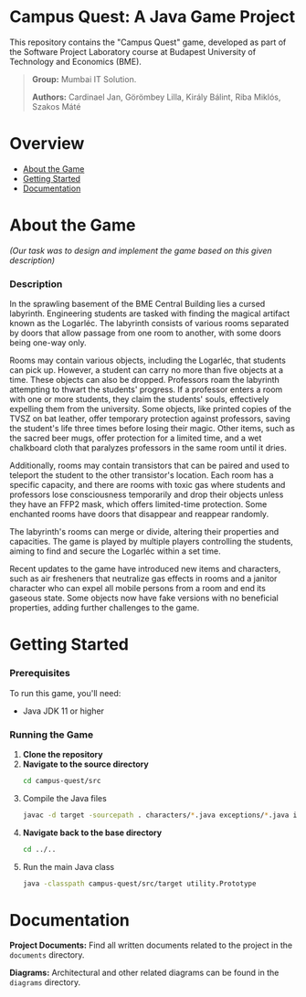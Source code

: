 
# Campus Quest: A Java Game Project

This repository contains the "Campus Quest" game, developed as part of the Software Project Laboratory course at Budapest University of Technology and Economics (BME).

> **Group:** Mumbai IT Solution.
> 
> **Authors:** Cardinael Jan, Görömbey Lilla, Király Bálint, Riba Miklós, Szakos Máté

# Overview

- [About the Game](#About-the-Game)
- [Getting Started](#Getting-Started)
- [Documentation](#Documentation)

# About the Game
*(Our task was to design and implement the game based on this given description)*

### Description

In the sprawling basement of the BME Central Building lies a cursed labyrinth. Engineering students are tasked with finding the magical artifact known as the Logarléc. The labyrinth consists of various rooms separated by doors that allow passage from one room to another, with some doors being one-way only.

Rooms may contain various objects, including the Logarléc, that students can pick up. However, a student can carry no more than five objects at a time. These objects can also be dropped. Professors roam the labyrinth attempting to thwart the students' progress. If a professor enters a room with one or more students, they claim the students' souls, effectively expelling them from the university. Some objects, like printed copies of the TVSZ on bat leather, offer temporary protection against professors, saving the student's life three times before losing their magic. Other items, such as the sacred beer mugs, offer protection for a limited time, and a wet chalkboard cloth that paralyzes professors in the same room until it dries.

Additionally, rooms may contain transistors that can be paired and used to teleport the student to the other transistor's location. Each room has a specific capacity, and there are rooms with toxic gas where students and professors lose consciousness temporarily and drop their objects unless they have an FFP2 mask, which offers limited-time protection. Some enchanted rooms have doors that disappear and reappear randomly.

The labyrinth's rooms can merge or divide, altering their properties and capacities. The game is played by multiple players controlling the students, aiming to find and secure the Logarléc within a set time.

Recent updates to the game have introduced new items and characters, such as air fresheners that neutralize gas effects in rooms and a janitor character who can expel all mobile persons from a room and end its gaseous state. Some objects now have fake versions with no beneficial properties, adding further challenges to the game.

# Getting Started

### Prerequisites
To run this game, you'll need:
- Java JDK 11 or higher

### Running the Game
1. **Clone the repository**
2. **Navigate to the source directory**
   ```bash
   cd campus-quest/src
   ```
3. Compile the Java files
   ```bash
   javac -d target -sourcepath . characters/*.java exceptions/*.java items/*.java map/*.java tests/*.java utility/*.java views/*.java
   ```
2. **Navigate back to the base directory**
   ```bash
   cd ../..
   ```
4. Run the main Java class
   ```bash
   java -classpath campus-quest/src/target utility.Prototype
   ```

# Documentation

**Project Documents:** Find all written documents related to the project in the `documents` directory.

**Diagrams:** Architectural and other related diagrams can be found in the `diagrams` directory.

